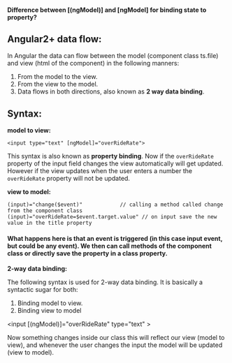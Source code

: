 #### Difference between [(ngModel)] and [ngModel] for binding state to property?

Angular2+ data flow:
--------------------
In Angular the data can flow between the model (component class ts.file) and view (html of the component) in the following manners:

 1. From the model  to the view. 
 2. From the view to the model.
 3. Data flows in both directions, also known as **2 way data binding**. 

Syntax:
-------

**model to view:**

    <input type="text" [ngModel]="overRideRate">

This syntax is also known as **property binding**. Now if the `overRideRate` property of the input field changes the view automatically will get updated. However if the view updates when the user enters a number the `overRideRate`  property will not be updated.

**view to model:**

    (input)="change($event)"            // calling a method called change from the component class
    (input)="overRideRate=$event.target.value" // on input save the new value in the title property

#### What happens here is that an event is triggered (in this case input event, but could be any event). We then can call methods of the component class or directly save the property in a class property.

**2-way data binding:**

The following syntax is used for 2-way data binding. It is basically a syntactic sugar  for both:

 1. Binding model to view.
 2. Binding view to model
    
<input [(ngModel)]="overRideRate" type="text" >

Now something changes inside our class this will reflect our view (model to view), and whenever the user changes the input the model will be updated (view to model). 

